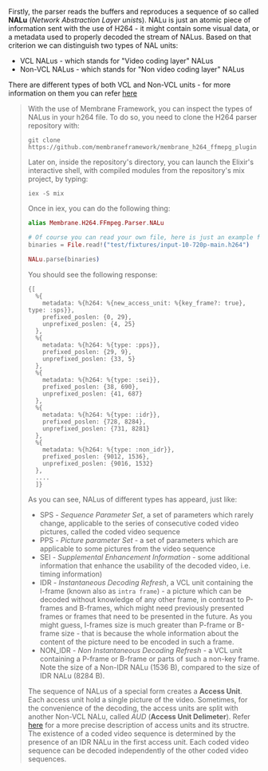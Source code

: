  Firstly, the parser reads the buffers and reproduces a sequence of so called
**NALu** (*Network Abstraction Layer unist*s). NALu is just an atomic piece of information sent with the use of H264 - it might contain some visual data, or a metadata used to properly decoded the stream of NALus. Based on that criterion we can distinguish two types of NAL units:
* VCL NALus - which stands for "Video coding layer" NALus
* Non-VCL NALus - which stands for "Non video coding layer" NALus

There are different types of both VCL and Non-VCL units - for more information on them you can refer [here](https://yumichan.net/video-processing/video-compression/introduction-to-h264-nal-unit/)

> With the use of Membrane Framework, you can inspect the types of NALus in your h264 file. To do so, you need to clone the H264 parser repository with:
> 
> ```
> git clone https://github.com/membraneframework/membrane_h264_ffmepg_plugin
> ```
> 
> Later on, inside the repository's directory, you can launch the Elixir's interactive shell, with compiled modules from the repository's mix project, by typing:
> 
> ```
> iex -S mix
> ```
> 
> Once in iex, you can do the following thing:
> ```Elixir
> alias Membrane.H264.FFmpeg.Parser.NALu
> 
> # Of course you can read your own file, here is just an example file from the test directory
> binaries = File.read!("test/fixtures/input-10-720p-main.h264") 
> 
> NALu.parse(binaries)
> ```
> 
> You should see the following response:
> ```
> {[
>   %{
>     metadata: %{h264: %{new_access_unit: %{key_frame?: true}, type: :sps}},
>     prefixed_poslen: {0, 29},
>     unprefixed_poslen: {4, 25}
>   },
>   %{
>     metadata: %{h264: %{type: :pps}},
>     prefixed_poslen: {29, 9},
>     unprefixed_poslen: {33, 5}
>   },
>   %{
>     metadata: %{h264: %{type: :sei}},
>     prefixed_poslen: {38, 690},
>     unprefixed_poslen: {41, 687}
>   },
>   %{
>     metadata: %{h264: %{type: :idr}},
>     prefixed_poslen: {728, 8284},
>     unprefixed_poslen: {731, 8281}
>   },
>   %{
>     metadata: %{h264: %{type: :non_idr}},
>     prefixed_poslen: {9012, 1536},
>     unprefixed_poslen: {9016, 1532}
>   },
>   ....
>   ]}
> ```
> As you can see, NALus of different types has appeard, just like:
> * SPS - *Sequence Parameter Set*, a set of parameters which rarely change, applicable to the series of consecutive coded video pictures, called the coded video sequence
> * PPS - *Picture parameter Set* - a set of parameters which are applicable to some pictures from the video sequence
> * SEI - *Supplemental Enhancement Information* - some additional information that enhance the usability of the decoded video, i.e. timing information)
> * IDR - *Instantaneous Decoding Refresh*, a VCL unit containing the I-frame (known also as `intra frame`) - a picture which can be decoded without knowledge of any other frame, in contrast to P-frames and B-frames, which might need previously presented frames or frames that need to be presented in the future. As you might guess, I-frames size is much greater than P-frame or B-frame size - that is because the whole information about the content of the picture need to be encoded in such a frame.
> * NON_IDR - *Non Instantaneous Decoding Refresh* - a VCL unit containing a P-frame or B-frame or parts of such a non-key frame. Note the size of a Non-IDR NALu (1536 B), compared to the size of IDR NALu (8284 B).
> 
> The sequence of NALus of a special form creates a **Access Unit**.
> Each access unit hold a single picture of the video. Sometimes, for the convenience of the decoding, the access units are split with another Non-VCL NALu, called *AUD* (**Access Unit Delimeter**).
> Refer [here](https://en.wikipedia.org/wiki/Network_Abstraction_Layer#Access_Units) for a more precise description of access units and its structre.
> The existence of a coded video sequence is determined by the presence of an IDR NALu in the first access unit. Each coded video sequence can be decoded independently of the other coded video sequences. 